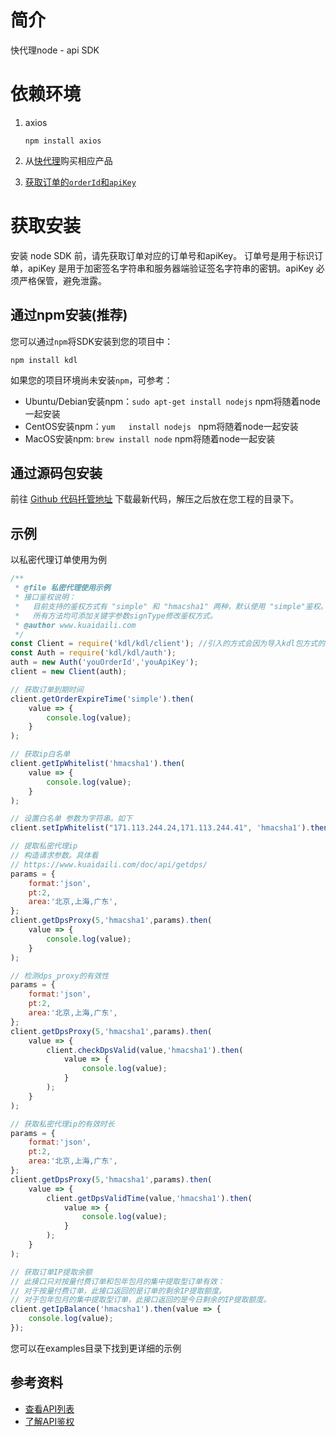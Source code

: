 # 简介
快代理node - api SDK

# 依赖环境
1. axios 
   ```
   npm install axios
   ```
2. 从[快代理](https://www.kuaidaili.com)购买相应产品

3. [获取订单的`orderId`和`apiKey`](https://www.kuaidaili.com/usercenter/api/settings/)

# 获取安装
安装 node SDK 前，请先获取订单对应的订单号和apiKey。 订单号是用于标识订单，apiKey 是用于加密签名字符串和服务器端验证签名字符串的密钥。apiKey 必须严格保管，避免泄露。

## 通过npm安装(推荐)
您可以通过`npm`将SDK安装到您的项目中：
```
npm install kdl
```
如果您的项目环境尚未安装`npm`，可参考：
* Ubuntu/Debian安装npm：`sudo apt-get install nodejs`   npm将随着node一起安装
* CentOS安装npm：`yum   install nodejs `  npm将随着node一起安装
* MacOS安装npm: `brew install node` npm将随着node一起安装

## 通过源码包安装
前往 [Github 代码托管地址](https://github.com/kuaidaili/node.js-sdk/tree/master/api-sdk) 下载最新代码，解压之后放在您工程的目录下。

## 示例
以私密代理订单使用为例
``` javascript
/**
 * @file 私密代理使用示例
 * 接口鉴权说明：
 *   目前支持的鉴权方式有 "simple" 和 "hmacsha1" 两种，默认使用 "simple"鉴权。
 *   所有方法均可添加关键字参数signType修改鉴权方式。
 * @author www.kuaidaili.com
 */
const Client = require('kdl/kdl/client'); //引入的方式会因为导入kdl包方式的方式而略有不同
const Auth = require('kdl/kdl/auth');
auth = new Auth('youOrderId','youApiKey');
client = new Client(auth);

// 获取订单到期时间
client.getOrderExpireTime('simple').then(
    value => {
        console.log(value);
    }
);

// 获取ip白名单
client.getIpWhitelist('hmacsha1').then(
    value => {
        console.log(value);
    }
);

// 设置白名单 参数为字符串。如下
client.setIpWhitelist("171.113.244.24,171.113.244.41", 'hmacsha1').then(value => {});

// 提取私密代理ip
// 构造请求参数。具体看
// https://www.kuaidaili.com/doc/api/getdps/
params = {
    format:'json',
    pt:2,
    area:'北京,上海,广东',
};
client.getDpsProxy(5,'hmacsha1',params).then(
    value => {
        console.log(value);
    }
);

// 检测dps_proxy的有效性
params = {
    format:'json',
    pt:2,
    area:'北京,上海,广东',
};
client.getDpsProxy(5,'hmacsha1',params).then(
    value => {
        client.checkDpsValid(value,'hmacsha1').then(
            value => {
                console.log(value);
            }
        );
    }
);

// 获取私密代理ip的有效时长
params = {
    format:'json',
    pt:2,
    area:'北京,上海,广东',
};
client.getDpsProxy(5,'hmacsha1',params).then(
    value => {
        client.getDpsValidTime(value,'hmacsha1').then(
            value => {
                console.log(value);
            }
        );
    }
);

// 获取订单IP提取余额
// 此接口只对按量付费订单和包年包月的集中提取型订单有效：
// 对于按量付费订单，此接口返回的是订单的剩余IP提取额度。
// 对于包年包月的集中提取型订单，此接口返回的是今日剩余的IP提取额度。
client.getIpBalance('hmacsha1').then(value => {
    console.log(value);
});
```
您可以在examples目录下找到更详细的示例

## 参考资料

* [查看API列表](https://www.kuaidaili.com/doc/api/)
* [了解API鉴权](https://www.kuaidaili.com/doc/api/auth/)
